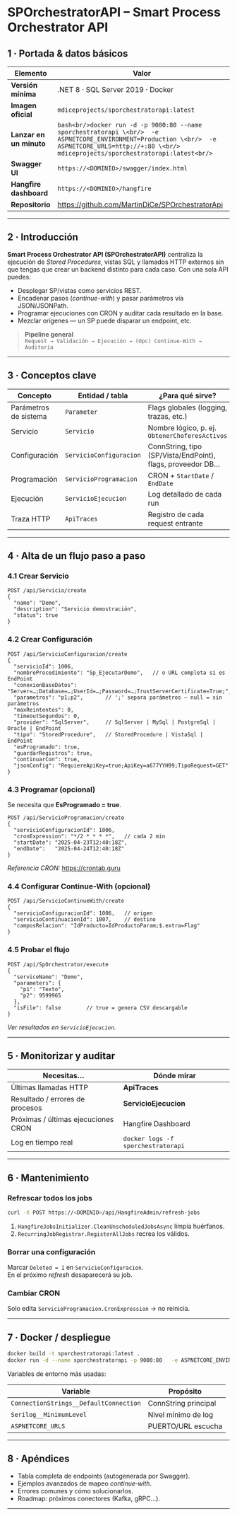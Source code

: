 # SPOrchestratorAPI – Smart Process Orchestrator API

## 1 · Portada & datos básicos

| Elemento                | Valor                                                                                                                                                                                                    |
|-------------------------|----------------------------------------------------------------------------------------------------------------------------------------------------------------------------------------------------------|
| **Versión mínima**      | .NET 8 · SQL Server 2019 · Docker                                                                                                                                                                        |
| **Imagen oficial**      | `mdiceprojects/sporchestratorapi:latest`                                                                                                                                                                 |
| **Lanzar en un minuto** | ```bash<br/>docker run -d -p 9000:80 --name sporchestratorapi \<br/>  -e ASPNETCORE_ENVIRONMENT=Production \<br/>  -e ASPNETCORE_URLS=http://+:80 \<br/>  mdiceprojects/sporchestratorapi:latest<br/>``` |
| **Swagger UI**          | `https://<DOMINIO>/swagger/index.html`                                                                                                                                                                   |
| **Hangfire dashboard**  | `https://<DOMINIO>/hangfire`                                                                                                                                                                             |
| **Repositorio**         | <https://github.com/MartinDiCe/SPOrchestratorApi>                                                                                                                                                        |

---

## 2 · Introducción

**Smart Process Orchestrator API (SPOrchestratorAPI)** centraliza la ejecución de *Stored Procedures*, vistas SQL y llamados HTTP externos sin que tengas que crear un backend distinto para cada caso. Con una sola API puedes:

* Desplegar SP/vistas como servicios REST.
* Encadenar pasos (*continue-with*) y pasar parámetros vía JSON/JSONPath.
* Programar ejecuciones con CRON y auditar cada resultado en la base.
* Mezclar orígenes — un SP puede disparar un endpoint, etc.

> **Pipeline general**  
> `Request → Validación → Ejecución → (Opc) Continue-With → Auditoría`

---

## 3 · Conceptos clave

| Concepto              | Entidad / tabla         | ¿Para qué sirve?                                           |
|-----------------------|-------------------------|------------------------------------------------------------|
| Parámetros de sistema | `Parameter`             | Flags globales (logging, trazas, etc.)                     |
| Servicio              | `Servicio`              | Nombre lógico, p. ej. `ObtenerChoferesActivos`             |
| Configuración         | `ServicioConfiguracion` | ConnString, tipo (SP/Vista/EndPoint), flags, proveedor DB… |
| Programación          | `ServicioProgramacion`  | CRON + `StartDate` / `EndDate`                             |
| Ejecución             | `ServicioEjecucion`     | Log detallado de cada run                                  |
| Traza HTTP            | `ApiTraces`             | Registro de cada request entrante                          |

---

## 4 · Alta de un flujo paso a paso

### 4.1 Crear Servicio

```http
POST /api/Servicio/create
{
  "name": "Demo",
  "description": "Servicio demostración",
  "status": true
}
```

### 4.2 Crear Configuración
```http
POST /api/ServicioConfiguracion/create
{
  "servicioId": 1006,
  "nombreProcedimiento": "Sp_EjecutarDemo",   // o URL completa si es EndPoint
  "conexionBaseDatos": "Server=…;Database=…;UserId=…;Password=…;TrustServerCertificate=True;",
  "parametros": "p1;p2",       // ';' separa parámetros – null = sin parámetros
  "maxReintentos": 0,
  "timeoutSegundos": 0,
  "provider": "SqlServer",     // SqlServer | MySql | PostgreSql | Oracle | EndPoint
  "tipo": "StoredProcedure",   // StoredProcedure | VistaSql | EndPoint
  "esProgramado": true,
  "guardarRegistros": true,
  "continuarCon": true,
  "jsonConfig": "RequiereApiKey=true;ApiKey=a677YYH99;TipoRequest=GET"
}
```

### 4.3 Programar (opcional)
Se necesita que **EsProgramado = true**.
```http
POST /api/ServicioProgramacion/create
{
  "servicioConfiguracionId": 1006,
  "cronExpression": "*/2 * * * *",   // cada 2 min
  "startDate": "2025-04-23T12:40:18Z",
  "endDate":   "2025-04-24T12:40:18Z"
}
```
_Referencia CRON:_ <https://crontab.guru>

### 4.4 Configurar Continue‑With (opcional)
```http
POST /api/ServicioContinueWith/create
{
  "servicioConfiguracionId": 1006,   // origen
  "servicioContinuacionId": 1007,    // destino
  "camposRelacion": "IdProducto=IdProductoParam;$.extra=Flag"
}
```

### 4.5 Probar el flujo
```http
POST /api/SpOrchestrator/execute
{
  "serviceName": "Demo",
  "parameters": {
    "p1": "Texto",
    "p2": 9599965
  },
  "isFile": false        // true = genera CSV descargable
}
```
*Ver resultados en `ServicioEjecucion`.*

---

## 5 · Monitorizar y auditar

| Necesitas…                          | Dónde mirar                        |
|-------------------------------------|------------------------------------|
| Últimas llamadas HTTP               | **ApiTraces**                      |
| Resultado / errores de procesos     | **ServicioEjecucion**              |
| Próximas / últimas ejecuciones CRON | Hangfire Dashboard                 |
| Log en tiempo real                  | `docker logs -f sporchestratorapi` |

---

## 6 · Mantenimiento

### Refrescar todos los jobs

```bash
curl -X POST https://<DOMINIO>/api/HangfireAdmin/refresh-jobs
```
1. `HangfireJobsInitializer.CleanUnscheduledJobsAsync` limpia huérfanos.
2. `RecurringJobRegistrar.RegisterAllJobs` recrea los válidos.

### Borrar una configuración
Marcar `Deleted = 1` en `ServicioConfiguracion`.  
En el próximo *refresh* desaparecerá su job.

### Cambiar CRON
Solo edita `ServicioProgramacion.CronExpression` → no reinicia.

---

## 7 · Docker / despliegue

```bash
docker build -t sporchestratorapi:latest .
docker run -d --name sporchestratorapi -p 9000:80   -e ASPNETCORE_ENVIRONMENT=Production   sporchestratorapi:latest
```

Variables de entorno más usadas:

| Variable                               | Propósito            |
|----------------------------------------|----------------------|
| `ConnectionStrings__DefaultConnection` | ConnString principal |
| `Serilog__MinimumLevel`                | Nivel mínimo de log  |
| `ASPNETCORE_URLS`                      | PUERTO/URL escucha   |

---

## 8 · Apéndices

* Tabla completa de endpoints (autogenerada por Swagger).
* Ejemplos avanzados de mapeo *continue‑with*.
* Errores comunes y cómo solucionarlos.
* Roadmap: próximos conectores (Kafka, gRPC…).

---

